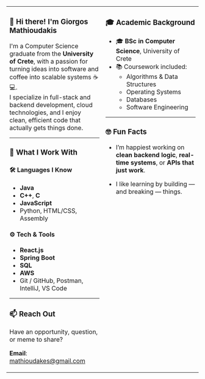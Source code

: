 <table>
  <tr>
    <td valign="top" width="50%">
      
### 👋 Hi there! I'm Giorgos Mathioudakis

I'm a Computer Science graduate from the **University of Crete**, with a passion for turning ideas into software and coffee into scalable systems ☕💻.  
I specialize in full-stack and backend development, cloud technologies, and I enjoy clean, efficient code that actually gets things done.

---

### 🧠 What I Work With

#### 🛠️ **Languages I Know**
- **Java**
- **C++**, **C**
- **JavaScript**
- Python, HTML/CSS, Assembly

#### ⚙️ **Tech & Tools**
- **React.js**  
- **Spring Boot**  
- **SQL**  
- **AWS**  
- Git / GitHub, Postman, IntelliJ, VS Code

---

### 📫 Reach Out

Have an opportunity, question, or meme to share?

**Email**: [mathioudakes@gmail.com](mailto:mathioudakes@gmail.com)

   </td>
   
   <td valign="top" width="50%">
   
### 🎓 Academic Background

- 🎓 **BSc in Computer Science**, University of Crete  
- 📚 Coursework included:
  - Algorithms & Data Structures
  - Operating Systems
  - Databases
  - Software Engineering

---

### 🤓 Fun Facts

- I’m happiest working on **clean backend logic**, **real-time systems**, or **APIs that just work**.  
- I like learning by building — and breaking — things.

   </td>
  </tr>
</table>

<!---
GiorgosMathioudakis/GiorgosMathioudakis is a ✨ special ✨ repository because its `README.md` (this file) appears on your GitHub profile.
You can click the Preview link to take a look at your changes.
--->
